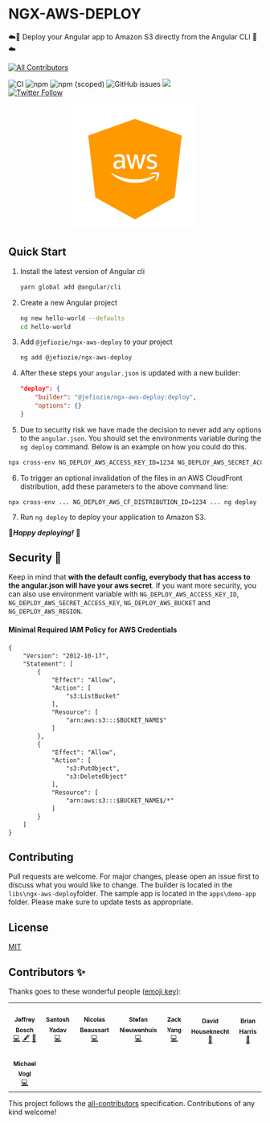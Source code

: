 # NGX-AWS-DEPLOY

☁️🚀 Deploy your Angular app to Amazon S3 directly from the Angular CLI 🚀☁️

<!-- ALL-CONTRIBUTORS-BADGE:START - Do not remove or modify this section -->

[![All Contributors](https://img.shields.io/badge/all_contributors-8-orange.svg?style=flat-square)](#contributors-)

<!-- ALL-CONTRIBUTORS-BADGE:END -->

![CI](https://github.com/Jefiozie/ngx-aws-deploy/workflows/Publish/badge.svg)
![npm](https://img.shields.io/npm/dw/@jefiozie/ngx-aws-deploy)
![npm (scoped)](https://img.shields.io/npm/v/@jefiozie/ngx-aws-deploy)
![GitHub issues](https://img.shields.io/github/issues/jefiozie/ngx-aws-deploy)
<a href="https://twitter.com/jefiozie">
<img src="https://img.shields.io/badge/say-thanks-ff69b4.svg"/>
</a>
<a href="https://twitter.com/jefiozie">  
 <img alt="Twitter Follow" src="https://img.shields.io/twitter/follow/jefiozie?style=social">
</a>

<p align="center">
  <img src="https://github.com/Jefiozie/ngx-aws-deploy/blob/main/ngx-aws-deploy_logo.png?raw=true" alt="ngx-aws-deploy" />
</p>

## Quick Start

1. Install the latest version of Angular cli

   ```sh
   yarn global add @angular/cli
   ```

2. Create a new Angular project
   ```sh
   ng new hello-world --defaults
   cd hello-world
   ```
3. Add `@jefiozie/ngx-aws-deploy` to your project

   ```sh
   ng add @jefiozie/ngx-aws-deploy
   ```

4. After these steps your `angular.json` is updated with a new builder:
   ```json
   "deploy": {
       "builder": "@jefiozie/ngx-aws-deploy:deploy",
       "options": {}
   }
   ```

5. Due to security risk we have made the decision to never add any options to the `angular.json`. You should set the environments variable during the `ng deploy` command. Below is an example on how you could do this.

```bash
npx cross-env NG_DEPLOY_AWS_ACCESS_KEY_ID=1234 NG_DEPLOY_AWS_SECRET_ACCESS_KEY=321ACCESS NG_DEPLOY_AWS_BUCKET=mys3bucket NG_DEPLOY_AWS_REGION=eu-1-region NG_DEPLOY_AWS_SUB_FOLDER=path/on/bucker ng deploy
```

6. To trigger an optional invalidation of the files in an AWS CloudFront distribution, add these parameters to the above command line:

```
npx cross-env ... NG_DEPLOY_AWS_CF_DISTRIBUTION_ID=1234 ... ng deploy
```

7. Run `ng deploy` to deploy your application to Amazon S3.

🚀**_Happy deploying!_** 🚀

## Security 🔑

Keep in mind that **with the default config, everybody that has access to the angular.json will have your aws secret**.
If you want more security, you can also use environment variable with `NG_DEPLOY_AWS_ACCESS_KEY_ID`, `NG_DEPLOY_AWS_SECRET_ACCESS_KEY`, `NG_DEPLOY_AWS_BUCKET` and `NG_DEPLOY_AWS_REGION`.

#### Minimal Required IAM Policy for AWS Credentials
```
{
    "Version": "2012-10-17",
    "Statement": [
        {
            "Effect": "Allow",
            "Action": [
                "s3:ListBucket"
            ],
            "Resource": [
                "arn:aws:s3:::$BUCKET_NAME$"
            ]
        },
        {
            "Effect": "Allow",
            "Action": [
                "s3:PutObject",
                "s3:DeleteObject"
            ],
            "Resource": [
                "arn:aws:s3:::$BUCKET_NAME$/*"
            ]
        }
    ]
}
```

## Contributing

Pull requests are welcome. For major changes, please open an issue first to discuss what you would like to change.
The builder is located in the `libs\ngx-aws-deploy`folder.
The sample app is located in the `apps\demo-app` folder.
Please make sure to update tests as appropriate.

## License

[MIT](./LICENSE)

## Contributors ✨

Thanks goes to these wonderful people ([emoji key](https://allcontributors.org/docs/en/emoji-key)):

<!-- ALL-CONTRIBUTORS-LIST:START - Do not remove or modify this section -->
<!-- prettier-ignore-start -->
<!-- markdownlint-disable -->
<table>
  <tr>
    <td align="center"><a href="https://jefiozie.github.io"><img src="https://avatars0.githubusercontent.com/u/17835373?v=4" width="100px;" alt=""/><br /><sub><b>Jeffrey Bosch</b></sub></a><br /><a href="https://github.com/Jefiozie/ngx-aws-deploy/commits?author=Jefiozie" title="Code">💻</a> <a href="#content-Jefiozie" title="Content">🖋</a> <a href="https://github.com/Jefiozie/ngx-aws-deploy/pulls?q=is%3Apr+reviewed-by%3AJefiozie" title="Reviewed Pull Requests">👀</a></td>
    <td align="center"><a href="https://www.santoshyadav.dev"><img src="https://avatars3.githubusercontent.com/u/11923975?v=4" width="100px;" alt=""/><br /><sub><b>Santosh Yadav</b></sub></a><br /><a href="https://github.com/Jefiozie/ngx-aws-deploy/commits?author=santoshyadav198613" title="Code">💻</a></td>
    <td align="center"><a href="https://github.com/beaussart"><img src="https://avatars0.githubusercontent.com/u/7281023?v=4" width="100px;" alt=""/><br /><sub><b>Nicolas Beaussart</b></sub></a><br /><a href="https://github.com/Jefiozie/ngx-aws-deploy/commits?author=beaussart" title="Code">💻</a></td>
    <td align="center"><a href="https://stefannieuwenhuis.github.io/"><img src="https://avatars1.githubusercontent.com/u/12104589?v=4" width="100px;" alt=""/><br /><sub><b>Stefan Nieuwenhuis</b></sub></a><br /><a href="https://github.com/Jefiozie/ngx-aws-deploy/commits?author=StefanNieuwenhuis" title="Code">💻</a></td>
    <td align="center"><a href="https://github.com/zack9433"><img src="https://avatars3.githubusercontent.com/u/1610642?v=4" width="100px;" alt=""/><br /><sub><b>Zack Yang</b></sub></a><br /><a href="https://github.com/Jefiozie/ngx-aws-deploy/commits?author=zack9433" title="Code">💻</a></td>
    <td align="center"><a href="https://djhouseknecht.github.io/"><img src="https://avatars2.githubusercontent.com/u/32391370?v=4" width="100px;" alt=""/><br /><sub><b>David Houseknecht</b></sub></a><br /><a href="https://github.com/Jefiozie/ngx-aws-deploy/commits?author=djhouseknecht" title="Documentation">📖</a></td>
    <td align="center"><a href="https://github.com/brianfromoregon"><img src="https://avatars2.githubusercontent.com/u/1198163?v=4" width="100px;" alt=""/><br /><sub><b>Brian Harris</b></sub></a><br /><a href="https://github.com/Jefiozie/ngx-aws-deploy/commits?author=brianfromoregon" title="Documentation">📖</a></td>
  </tr>
  <tr>
    <td align="center"><a href="http://www.mv-web.net"><img src="https://avatars0.githubusercontent.com/u/4363766?v=4" width="100px;" alt=""/><br /><sub><b>Michael Vogl</b></sub></a><br /><a href="https://github.com/Jefiozie/ngx-aws-deploy/commits?author=cubasepp" title="Code">💻</a></td>
  </tr>
</table>

<!-- markdownlint-enable -->
<!-- prettier-ignore-end -->

<!-- ALL-CONTRIBUTORS-LIST:END -->

This project follows the [all-contributors](https://github.com/all-contributors/all-contributors) specification. Contributions of any kind welcome!
